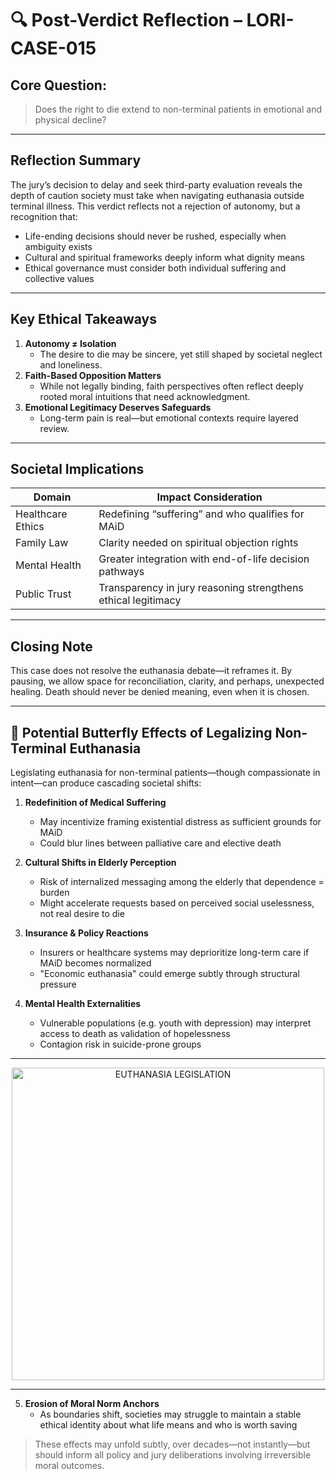 # 🔍 Post-Verdict Reflection – LORI-CASE-015

## Core Question:
> Does the right to die extend to non-terminal patients in emotional and physical decline?

---

## Reflection Summary

The jury’s decision to delay and seek third-party evaluation reveals the depth of caution society must take when navigating euthanasia outside terminal illness. This verdict reflects not a rejection of autonomy, but a recognition that:

- Life-ending decisions should never be rushed, especially when ambiguity exists
- Cultural and spiritual frameworks deeply inform what dignity means
- Ethical governance must consider both individual suffering and collective values

---

## Key Ethical Takeaways

1. **Autonomy ≠ Isolation**  
   - The desire to die may be sincere, yet still shaped by societal neglect and loneliness.
2. **Faith-Based Opposition Matters**  
   - While not legally binding, faith perspectives often reflect deeply rooted moral intuitions that need acknowledgment.
3. **Emotional Legitimacy Deserves Safeguards**  
   - Long-term pain is real—but emotional contexts require layered review.

---

## Societal Implications

| Domain             | Impact Consideration                                         |
|--------------------|--------------------------------------------------------------|
| Healthcare Ethics  | Redefining “suffering” and who qualifies for MAiD            |
| Family Law         | Clarity needed on spiritual objection rights                 |
| Mental Health      | Greater integration with end-of-life decision pathways       |
| Public Trust       | Transparency in jury reasoning strengthens ethical legitimacy|

---

## Closing Note

This case does not resolve the euthanasia debate—it reframes it. By pausing, we allow space for reconciliation, clarity, and perhaps, unexpected healing. Death should never be denied meaning, even when it is chosen.


---

## 🦋 Potential Butterfly Effects of Legalizing Non-Terminal Euthanasia

Legislating euthanasia for non-terminal patients—though compassionate in intent—can produce cascading societal shifts:

1. **Redefinition of Medical Suffering**  
   - May incentivize framing existential distress as sufficient grounds for MAiD  
   - Could blur lines between palliative care and elective death

2. **Cultural Shifts in Elderly Perception**  
   - Risk of internalized messaging among the elderly that dependence = burden  
   - Might accelerate requests based on perceived social uselessness, not real desire to die

3. **Insurance & Policy Reactions**  
   - Insurers or healthcare systems may deprioritize long-term care if MAiD becomes normalized  
   - "Economic euthanasia" could emerge subtly through structural pressure

4. **Mental Health Externalities**  
   - Vulnerable populations (e.g. youth with depression) may interpret access to death as validation of hopelessness  
   - Contagion risk in suicide-prone groups

---

<p align="center">
<img src="..//assets/images/EUTHANASIA LEGISLATION.PNG" alt="EUTHANASIA LEGISLATION" width="500">
</p>

---
5. **Erosion of Moral Norm Anchors**  
   - As boundaries shift, societies may struggle to maintain a stable ethical identity about what life means and who is worth saving

> These effects may unfold subtly, over decades—not instantly—but should inform all policy and jury deliberations involving irreversible moral outcomes.
